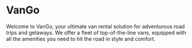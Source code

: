 # VanGo
Welcome to VanGo, your ultimate van rental solution for adventurous road trips and getaways. We offer a fleet of top-of-the-line vans, equipped with all the amenities you need to hit the road in style and comfort. 
